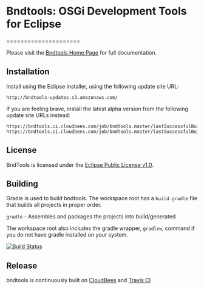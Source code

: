 # Bndtools: OSGi Development Tools for Eclipse
=====================

Please visit the [Bndtools Home Page](http://bndtools.org) for full documentation.

## Installation
Install using the Eclipse installer, using the following update site URL:

```
http://bndtools-updates.s3.amazonaws.com/
```

If you are feeling brave, install the latest alpha version from the following update site URLs instead:

```
https://bndtools.ci.cloudbees.com/job/bndtools.master/lastSuccessfulBuild/artifact/build/generated/p2/
https://bndtools.ci.cloudbees.com/job/bndtools.master/lastSuccessfulBuild/artifact/build/generated/extras/p2/
```

## License
BndTools is licensed under the [Eclipse Public License v1.0](http://www.eclipse.org/legal/epl-v10.html).

## Building
Gradle is used to build bndtools. The workspace root has a `build.gradle` file that builds all projects in proper order.

`gradle`              - Assembles and packages the projects into build/generated  

The workspace root also includes the gradle wrapper, `gradlew`, command if you do not have gradle installed
on your system.

[![Build Status](https://travis-ci.org/bndtools/bndtools.svg?branch=master)](https://travis-ci.org/bndtools/bndtools)

## Release
bndtools is continuously built on [CloudBees](https://bndtools.ci.cloudbees.com/) and
[Travis CI](https://travis-ci.org/bndtools/bndtools)
